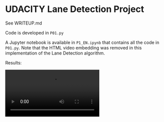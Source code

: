 # UDACITY Lane Detection Project

See WRITEUP.md

Code is developed in ```P01.py```

A Jupyter notebook is available in ```P1_EN.ipynb``` that contains all the code in ```P01.py```.
Note that the HTML video embedding was removed in this implementation of the Lane Detection algorithm.

Results:

![Demo](https://github.com/evgenyslab/UND-P01/blob/master/test_videos_output/challenge.mp4)